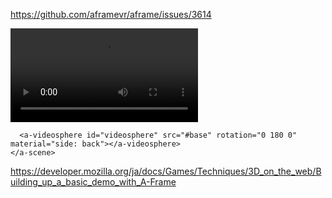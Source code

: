 https://github.com/aframevr/aframe/issues/3614
<!DOCTYPE html>
<html>
  <head>
    <script src="https://aframe.io/releases/0.8.0/aframe.min.js"></script>
  </head>
  <body>
    <a-scene>
      <a-assets>
        <video id="base" loop="true" src="videos/Scene1_Take1.mp4" preload="auto"></video>
      </a-assets>

      <a-videosphere id="videosphere" src="#base" rotation="0 180 0" material="side: back"></a-videosphere>
    </a-scene>
  </body>
</html>


https://developer.mozilla.org/ja/docs/Games/Techniques/3D_on_the_web/Building_up_a_basic_demo_with_A-Frame
